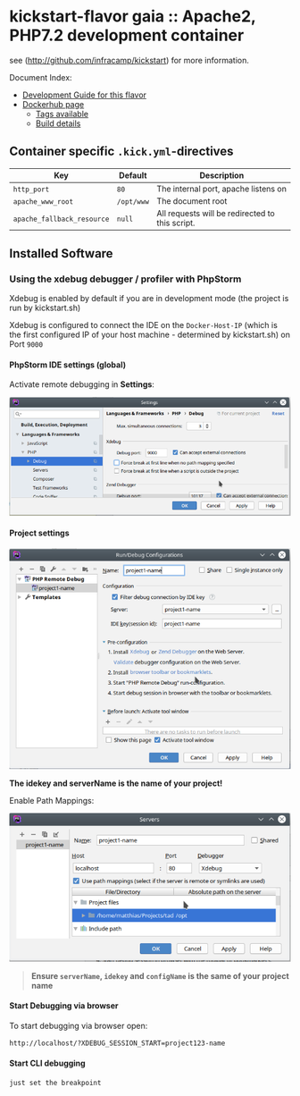 
# kickstart-flavor gaia :: Apache2, PHP7.2 development container

see (http://github.com/infracamp/kickstart) for more information.

Document Index:

- [Development Guide for this flavor](DEVELOPMENT.md)
- [Dockerhub page](https://hub.docker.com/r/infracamp/kickstart-flavor-gaia/)
    - [Tags available](https://hub.docker.com/r/infracamp/kickstart-flavor-gaia/tags/)
    - [Build details](https://hub.docker.com/r/infracamp/kickstart-flavor-gaia/builds/)


## Container specific `.kick.yml`-directives

| Key | Default | Description |
|----------------|----------------|---------------------|
| `http_port`                  | `80`          | The internal port, apache listens on |
| `apache_www_root`            | `/opt/www`    | The document root |
| `apache_fallback_resource`   | `null`        | All requests will be redirected to this script. |

## Installed Software


### Using the xdebug debugger / profiler with PhpStorm

Xdebug is enabled by default if you are in development mode (the project is run by kickstart.sh)

Xdebug is configured to connect the IDE on the `Docker-Host-IP` (which is the first configured IP of your
host machine - determined by kickstart.sh) on Port `9000`

#### PhpStorm IDE settings (global) 

Activate remote debugging in **Settings**:

![Settings](doc/xdebug-config1.png)

#### Project settings

![Project-Config](doc/xdebug-project-config1.png)

**The idekey and serverName is the name of your project!**

Enable Path Mappings:

![Remote-debug-server-config](doc/xdebug-server-config1.png)


> **Ensure `serverName`, `idekey` and `configName` is the same of your project name**


#### Start Debugging via browser

To start debugging via browser open:
```
http://localhost/?XDEBUG_SESSION_START=project123-name
```

#### Start CLI debugging

```
just set the breakpoint
```